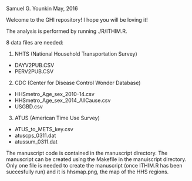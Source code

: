 Samuel G. Younkin
May, 2016

Welcome to the GHI repository! I hope you will be loving it!

The analysis is performed by running ./R/ITHIM.R.

8 data files are needed:

1. NHTS (National Household Transportation Survey)
- DAYV2PUB.CSV
- PERV2PUB.CSV
2. CDC (Center for Disease Control Wonder Database)
- HHSmetro_Age_sex_2010-14.csv
- HHSmetro_Age_sex_2014_AllCause.csv
- USGBD.csv
3. ATUS (American Time Use Survey)
- ATUS_to_METS_key.csv
- atuscps_0311.dat
- atussum_0311.dat

The manuscript code is contained in the manuscript directory.  The
manuscript can be created using the Makefile in the manuiscript
directory.  Only one file is needed to create the manuscript (once
ITHIM.R has been succesfully run) and it is hhsmap.png, the map of the
HHS regions.
